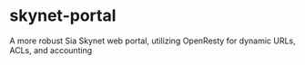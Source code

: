 # skynet-portal
A more robust Sia Skynet web portal, utilizing OpenResty for dynamic URLs, ACLs, and accounting
